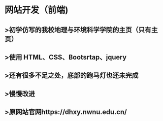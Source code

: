 # 网站开发（前端)
## >初学仿写的我校地理与环境科学学院的主页（只有主页）
## >使用 HTML、CSS、Bootsrtap、jquery
## >还有很多不足之处，底部的跑马灯也还未完成
## >慢慢改进
## >原网站官网https://dhxy.nwnu.edu.cn/